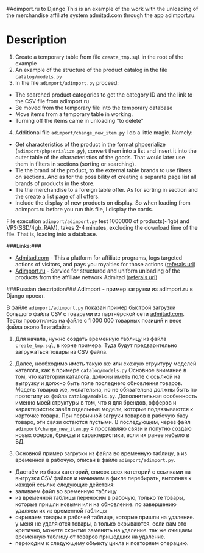 #Adimport.ru to Django
This is an example of the work with the unloading of the merchandise affiliate system admitad.com through the app adimport.ru.


Description
=====
1. Create a temporary table from file `create_tmp.sql` in the root of the example
2. An example of the structure of the product catalog in the file `catalog/models.py`
3. In the file `adimport/adimport.py` proceed:
 * The searched product categories to get the category ID and the link to the CSV file from adimport.ru
 * Be moved from the temporary file into the temporary database
 * Move items from a temporary table in working.
 * Turning off the items came in unloading "to delete"
4. Additional file `adimport/change_new_item.py` I do a little magic. Namely:
 * Get characteristics of the product in the format phpserialize (`adimport/phpserialize.py`), convert them into a list and insert it into the outer table of the characteristics of the goods. That would later use them in filters in sections (sorting or searching).
 * Tie the brand of the product, to the external table brands to use filters on sections. And as for the possibility of creating a separate page list all brands of products in the store.
 * Tie the merchandise to a foreign table offer. As for sorting in section and the create a list page of all offers.
 * Include the display of new products on display. So when loading from adimport.ru before you run this file, I display the cards.
  

File execution `adimport/adimport.py` test 1000000 of products(~1gb) and VPS(SSD/4gb_RAM), takes 2-4 minutes, excluding the download time of the file. That is, loading into a database.

###Links:###
 * [Admitad.com](http://admitad.com/) - This a platform for affiliate programs, logs targeted actions of visitors, and pays you royalties for those actions ([referals url](https://www.admitad.com/ru/promo/?ref=3b2149a63a))
 * [Adimport.ru](http://adimport.ru/) - 
Service for structured and uniform unloading of the products from the affiliate network Admitad ([referals url](http://www.cpasoft.ru/register.html?r=1169))



###Russian description###
Adimport - пример загрузки из adimport.ru в Django проект.

В файле `adimport/adimport.py` показан пример быстрой загрузки большого файла CSV с товарами из партнёрской сети [admitad.com](https://www.admitad.com/ru/promo/?ref=3b2149a63a). Тесты провотились на файле с 1 000 000 товарных позиций и весе файла около 1 гигабайта.
1. Для начала, нужно создать временную таблицу из файла `create_tmp.sql`, в корне примера. Туда будут предварительно загружаться товары из CSV файла.

2. Далее, необходимо иметь такую же или схожую структуру моделей каталога, как в примере `catalog/models.py`
Основное внимание в том, что категории каталога, должны иметь поле с ссылкой на выгрузку и должно быть поле последнего обновления товаров. Модель товаров же, желательна, но не обязательна должны быть по прототипу из файла `catalog/models.py`. Дополнительная особенность именно моей структуры в том, что я для брендов, офферов и характеристик завёл отдельные модели, которые подвязываются к карточке товара. При первичной загруки товаров в рабочую базу товаро, эти связи остаются пустыми. В последующем, через файл `adimport/change_new_item.py` я проставляю связи и попутно создаю новых оферов, бренды и характеристики, если их ранее небыло в БД.

3. Основной пример загрузки из файла во временную таблицу, а из временной в рабочую, описан в файле `adimport/adimport.py`.
 * Дастаём из базы категорий, список всех категорий с ссылками на выгрузки CSV файлов и начинаем в фикле перебирать, выполняя к каждой ссылке следующие действия:
 * заливаем файл во временную таблицу
 * из временной таблицы переносим в рабочую, только те товары, которые пришли новыми или на обновление. по завершению удаляем их из временной таблицы
 * скрываем товары в рабочей таблице, которые пришли на удаление. у меня не удаляются товары, а только скрываются. если вам это критично, можете скрытие заменить на удаление. так же очищаем временную таблицу от товаров пришедших на удаление.
 * переходим к следующему объекту цикла и повторяем операцию.